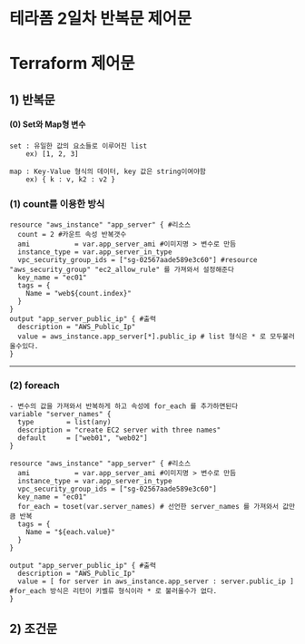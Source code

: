 # 테라폼 2일차 반복문 제어문


# Terraform 제어문
## 1) 반복문
#### (0) Set와 Map형 변수
	set : 유일한 값의 요소들로 이루어진 list
		ex) [1, 2, 3]

	map : Key-Value 형식의 데이터, key 값은 string이여야함
		ex) { k : v, k2 : v2 }


### (1) count를 이용한 방식
    resource "aws_instance" "app_server" { #리소스
      count = 2 #카운트 속성 반복갯수
      ami           = var.app_server_ami #이미지명 > 변수로 만듬
      instance_type = var.app_server_in_type
      vpc_security_group_ids = ["sg-02567aade589e3c60"] #resource "aws_security_group" "ec2_allow_rule" 를 가져와서 설정해준다
      key_name = "ec01"
      tags = {
        Name = "web${count.index}"
      }
    }
    output "app_server_public_ip" { #출력
      description = "AWS_Public_Ip"
      value = aws_instance.app_server[*].public_ip # list 형식은 * 로 모두불러올수있다.
    }

------------------------------------------------------------

###  (2) foreach

    - 변수의 값을 가져와서 반복하게 하고 속성에 for_each 를 추가하면된다
    variable "server_names" {
      type        = list(any)
      description = "create EC2 server with three names"
      default     = ["web01", "web02"]
    }

    resource "aws_instance" "app_server" { #리소스
      ami           = var.app_server_ami #이미지명 > 변수로 만듬
      instance_type = var.app_server_in_type
      vpc_security_group_ids = ["sg-02567aade589e3c60"]
      key_name = "ec01"
      for_each = toset(var.server_names) # 선언한 server_names 를 가져와서 값만큼 반복
      tags = {
        Name = "${each.value}"
      }
    }

    output "app_server_public_ip" { #출력
      description = "AWS_Public_Ip"
      value = [ for server in aws_instance.app_server : server.public_ip ] #for_each 방식은 리턴이 키벨류 형식이라 * 로 불러올수가 없다.
    }
 

## 2) 조건문

